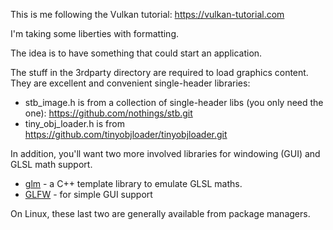 This is me following the Vulkan tutorial: https://vulkan-tutorial.com

I'm taking some liberties with formatting.

The idea is to have something that could start an application.

The stuff in the 3rdparty directory are required to load graphics content. They are excellent and convenient single-header libraries:
  - stb_image.h is from a collection of single-header libs (you only need the one): https://github.com/nothings/stb.git
  - tiny_obj_loader.h is from https://github.com/tinyobjloader/tinyobjloader.git

In addition, you'll want two more involved libraries for windowing (GUI) and GLSL math support.
 - [glm](https://github.com/g-truc/glm.git) - a C++ template library to emulate GLSL maths.
 - [GLFW](https://github.com/glfw/glfw.git) - for simple GUI support

On Linux, these last two are generally available from package managers.
